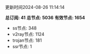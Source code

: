 更新时间2024-08-26 11:14:14

**总订阅: 41**
**总节点: 5036**
**有效节点: 1654**
- ss节点: 348
- v2ray节点: 1124
- trojan节点: 181
- ssr节点: 1
